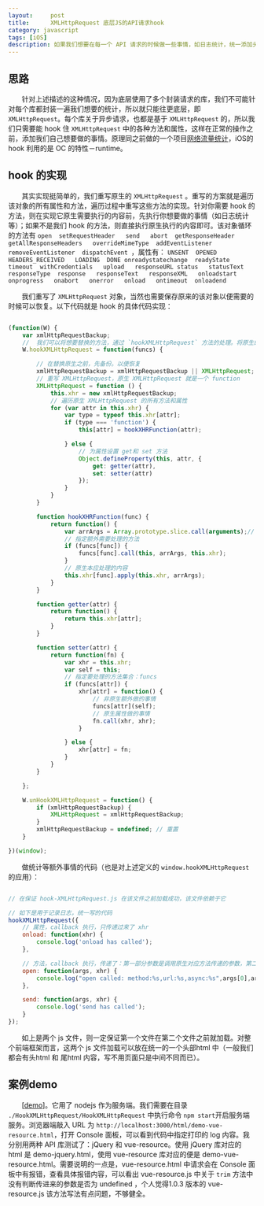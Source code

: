 ```yaml
---
layout:     post
title:      XMLHttpRequest 底层JS的API请求hook
category: javascript
tags: [iOS]
description: 如果我们想要在每一个 API 请求的时候做一些事情，如日志统计，统一添加头信息等，而且对原生JS的封装使用到了多个库（如jQuery、vue-resource等），这种情况下，该怎么处理比较合理呢？
---
```


## 思路

&nbsp;&nbsp;&nbsp;&nbsp;&nbsp;&nbsp;&nbsp;针对上述描述的这种情况，因为底层使用了多个封装请求的库，我们不可能针对每个库都封装一遍我们想要的统计，所以就只能往更底层，即 `XMLHttpRequest`。每个库关于异步请求，也都是基于 `XMLHttpRequest` 的，所以我们只需要能 hook 住 `XMLHttpRequest` 中的各种方法和属性，这样在正常的操作之前，添加我们自己想要做的事情。原理同之前做的一个项目[网络流量统计](http://benlinhuo.cn/ios/2016/07/12/network-traffic.html)，iOS的 hook 利用的是 OC 的特性－runtime。


## hook 的实现

&nbsp;&nbsp;&nbsp;&nbsp;&nbsp;&nbsp;&nbsp;其实实现挺简单的，我们重写原生的 `XMLHttpRequest` 。重写的方案就是遍历该对象的所有属性和方法，遍历过程中重写这些方法的实现。针对你需要 hook 的方法，则在实现它原生需要执行的内容前，先执行你想要做的事情（如日志统计等）；如果不是我们 hook 的方法，则直接执行原生执行的内容即可。该对象循环的方法有 `open  setRequestHeader   send   abort  getResponseHeader   getAllResponseHeaders   overrideMimeType  addEventListener  removeEventListener  dispatchEvent `，属性有： `UNSENT  OPENED   HEADERS_RECEIVED   LOADING  DONE
onreadystatechange  readyState  timeout  withCredentials   upload   responseURL
status   statusText   responseType  response   responseText   responseXML   onloadstart  
onprogress   onabort   onerror   onload   ontimeout  onloadend `

&nbsp;&nbsp;&nbsp;&nbsp;&nbsp;&nbsp;&nbsp;我们重写了 `XMLHttpRequest` 对象，当然也需要保存原来的该对象以便需要的时候可以恢复。以下代码就是 hook 的具体代码实现：

```javascript

(function(W) {
	var xmlHttpRequestBackup;
	//  我们可以将想要替换的方法，通过 `hookXMLHttpRequest` 方法的处理。将原生的对应方法加上需要额外处理的事情
	W.hookXMLHttpRequest = function(funcs) {

		// 在替换原生之前，先备份。以便恢复
		xmlHttpRequestBackup = xmlHttpRequestBackup || XMLHttpRequest;
		// 重写 XMLHttpRequest，原生 XMLHttpRequest 就是一个 function
		XMLHttpRequest = function () {
			this.xhr = new xmlHttpRequestBackup;
			// 遍历原生 XMLHttpRequest 的所有方法和属性
			for (var attr in this.xhr) {
				var type = typeof this.xhr[attr];
				if (type === 'function') {
					this[attr] = hookXHRFunction(attr);

				} else {
				 	// 为属性设置 get和 set 方法
					Object.defineProperty(this, attr, {
						get: getter(attr),
						set: setter(attr)
					});
				}
			}
		}

		function hookXHRFunction(func) {
			return function() {
				var arrArgs = Array.prototype.slice.call(arguments);// 对象转数组
				// 指定额外需要处理的方法
				if (funcs[func]) {
					funcs[func].call(this, arrArgs, this.xhr);
				}
				// 原生本应处理的内容
				this.xhr[func].apply(this.xhr, arrArgs);
			}
		}

		function getter(attr) {
			return function() {
				return this.xhr[attr];
			}
		}

		function setter(attr) {
			return function(fn) {
				var xhr = this.xhr;
				var self = this;
				// 指定要处理的方法集合：funcs
				if (funcs[attr]) {
					xhr[attr] = function() {
						// 非原生额外做的事情
						funcs[attr](self);
						// 原生属性做的事情
						fn.call(xhr, xhr);
					}

				} else {
					xhr[attr] = fn;
				}
			}
		}

	};

	W.unHookXMLHttpRequest = function() {
		if (xmlHttpRequestBackup) {
			XMLHttpRequest = xmlHttpRequestBackup;
		}
		xmlHttpRequestBackup = undefined; // 重置
	}

})(window);

``` 

&nbsp;&nbsp;&nbsp;&nbsp;&nbsp;&nbsp;&nbsp;做统计等额外事情的代码（也是对上述定义的 `window.hookXMLHttpRequest` 的应用）：

```javascript

// 在保证 hook-XMLHttpRequest.js 在该文件之前加载成功，该文件依赖于它

// 如下是用于记录日志，统一写的代码
hookXMLHttpRequest({
	// 属性，callback 执行，只传递过来了 xhr
	onload: function(xhr) {
		console.log('onload has called');
	},

	// 方法，callback 执行，传递了：第一部分参数是调用原生对应方法传递的参数，第二部分参数是 xhr
	open: function(args, xhr) {
		console.log("open called: method:%s,url:%s,async:%s",args[0],args[1],args[2],xhr)
	},

	send: function(args, xhr) {
		console.log('send has called');
	}
});
```
&nbsp;&nbsp;&nbsp;&nbsp;&nbsp;&nbsp;&nbsp;如上是两个 js 文件，则一定保证第一个文件在第二个文件之前就加载。对整个前端框架而言，这两个 js 文件加载可以放在统一的一个头部html 中（一般我们都会有头html 和 尾html 内容，写不用页面只是中间不同而已）。



## 案例demo

&nbsp;&nbsp;&nbsp;&nbsp;&nbsp;&nbsp;&nbsp;[[demo](https://github.com/benlinhuo/HookXMLHttpRequest)]。它用了 nodejs 作为服务端。我们需要在目录 `./HookXMLHttpRequest/HookXMLHttpRequest` 中执行命令 `npm start`开启服务端服务。浏览器端敲入 URL 为 `http://localhost:3000/html/demo-vue-resource.html`，打开 Console 面板，可以看到代码中指定打印的 log 内容。我分别用两种 API 库测试了：jQuery 和 vue-resource。使用 jQuery 库对应的 html 是 demo-jquery.html，使用 vue-resource 库对应的便是 demo-vue-resource.html。需要说明的一点是，vue-resource.html 中请求会在 Console 面板中有报错，查看具体报错内容，可以看出 vue-resource.js 中关于 `trim` 方法中没有判断传进来的参数是否为 undefined ，个人觉得1.0.3 版本的 vue-resource.js 该方法写法有点问题，不够健全。